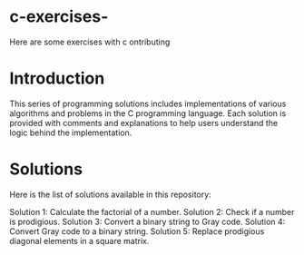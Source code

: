 # c-exercises-
Here are some exercises with c
ontributing

# Introduction
This series of programming solutions includes implementations of various algorithms and problems in the C programming language. Each solution is provided with comments and explanations to help users understand the logic behind the implementation.
# Solutions
Here is the list of solutions available in this repository:

Solution 1: Calculate the factorial of a number.
Solution 2: Check if a number is prodigious.
Solution 3: Convert a binary string to Gray code.
Solution 4: Convert Gray code to a binary string.
Solution 5: Replace prodigious diagonal elements in a square matrix.



